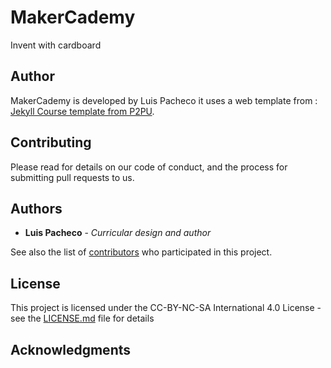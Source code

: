 # MakerCademy

Invent with cardboard

## Author

MakerCademy is developed by Luis Pacheco it uses a web template from :
[Jekyll Course template from P2PU](http://github.com/p2pu/jekyll-course-template).


## Contributing

Please read  for details on our code of conduct, and the process for submitting pull requests to us.



## Authors

* **Luis Pacheco** - *Curricular design and author*

See also the list of [contributors](https://github.com/your/project/contributors) who participated in this project.

## License

This project is licensed under the CC-BY-NC-SA International 4.0 License - see the [LICENSE.md](LICENSE.md) file for details

## Acknowledgments
